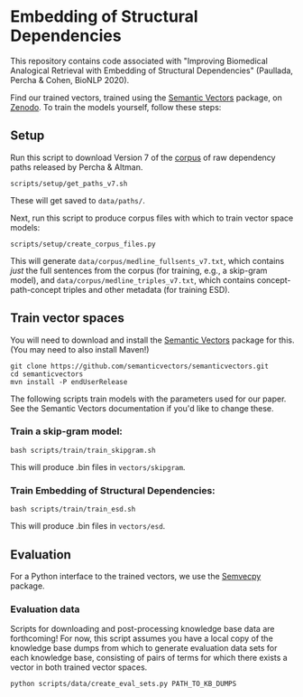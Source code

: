 # Embedding of Structural Dependencies


This repository contains code associated with "Improving Biomedical Analogical Retrieval with Embedding of Structural Dependencies" (Paullada, Percha & Cohen,  BioNLP 2020).

Find our trained vectors, trained using the [Semantic Vectors](https://github.com/semanticvectors/semanticvectors) package, on [Zenodo](https://zenodo.org/record/3832324). To train the models yourself, follow these steps:

## Setup

Run this script to download Version 7 of the [corpus](https://zenodo.org/record/3459420#.XxDtIZNKiRs) of raw dependency paths released by Percha & Altman. 

```
scripts/setup/get_paths_v7.sh
```
These will get saved to `data/paths/`.

Next, run this script to produce corpus files with which to train vector space models:

```
scripts/setup/create_corpus_files.py
```

This will generate `data/corpus/medline_fullsents_v7.txt`, which contains *just* the full sentences from the corpus (for training, e.g., a skip-gram model), and `data/corpus/medline_triples_v7.txt`, which contains concept-path-concept triples and other metadata (for training ESD). 

## Train vector spaces

You will need to download and install the [Semantic Vectors](https://github.com/semanticvectors/semanticvectors) package for this. 
(You may need to also install Maven!)

```
git clone https://github.com/semanticvectors/semanticvectors.git
cd semanticvectors
mvn install -P endUserRelease
```

The following scripts train models with the parameters used for our paper. See the Semantic Vectors documentation if you'd like to change these.

### Train a skip-gram model:

```
bash scripts/train/train_skipgram.sh
```

This will produce .bin files in `vectors/skipgram`.

### Train Embedding of Structural Dependencies:

```
bash scripts/train/train_esd.sh
```

This will produce .bin files in `vectors/esd`.

## Evaluation

For a Python interface to the trained vectors, we use the [Semvecpy](https://github.com/semanticvectors/semvecpy) package. 

### Evaluation data

Scripts for downloading and post-processing knowledge base data are forthcoming!
For now, this script assumes you have a local copy of the knowledge base dumps 
from which to generate evaluation data sets for each knowledge base, consisting 
of pairs of terms for which there exists a vector in both trained vector spaces. 

```
python scripts/data/create_eval_sets.py PATH_TO_KB_DUMPS
``` 
